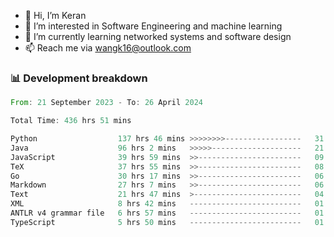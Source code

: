 - 👋 Hi, I’m Keran
- 👀 I’m interested in Software Engineering and machine learning
- 🌱 I’m currently learning networked systems and software design
- 📫 Reach me via wangk16@outlook.com


###  📊 Development breakdown
<!--START_SECTION:waka-->

```rust
From: 21 September 2023 - To: 26 April 2024

Total Time: 436 hrs 51 mins

Python                  137 hrs 46 mins >>>>>>>>-----------------   31.38 %
Java                    96 hrs 2 mins   >>>>>--------------------   21.87 %
JavaScript              39 hrs 59 mins  >>-----------------------   09.11 %
TeX                     37 hrs 55 mins  >>-----------------------   08.64 %
Go                      30 hrs 17 mins  >>-----------------------   06.90 %
Markdown                27 hrs 7 mins   >>-----------------------   06.18 %
Text                    21 hrs 47 mins  >------------------------   04.96 %
XML                     8 hrs 42 mins   -------------------------   01.98 %
ANTLR v4 grammar file   6 hrs 57 mins   -------------------------   01.59 %
TypeScript              5 hrs 50 mins   -------------------------   01.33 %
```

<!--END_SECTION:waka-->

<!---
keran-w/keran-w is a ✨ special ✨ repository because its `README.md` (this file) appears on your GitHub profile.
You can click the Preview link to take a look at your changes.
--->
